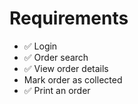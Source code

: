 # Requirements

- ✅ Login
- ✅ Order search
- ✅ View order details
- Mark order as collected
- ✅ Print an order
